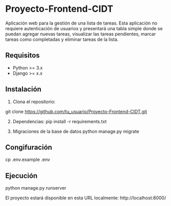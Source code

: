 # Proyecto-Frontend-CIDT

Aplicación web para la gestión de una lista de tareas. Esta aplicación no requiere autenticación de usuarios y presentará una tabla simple donde se puedan agregar nuevas tareas, visualizar las tareas pendientes, marcar tareas como completadas y eliminar tareas de la lista. 

## Requisitos

- Python >= 3.x
- Django >= x.x

## Instalación

1. Clona el repositorio:

git clone https://github.com/tu_usuario/Proyecto-Frontend-CIDT.git

2. Dependencias:
pip install -r requirements.txt

3. Migraciones de la base de datos
python manage.py migrate

## Congifuración
cp .env.example .env

## Ejecución
python manage.py runserver

El proyecto estará disponible en esta URL localmente: http://localhost:8000/
